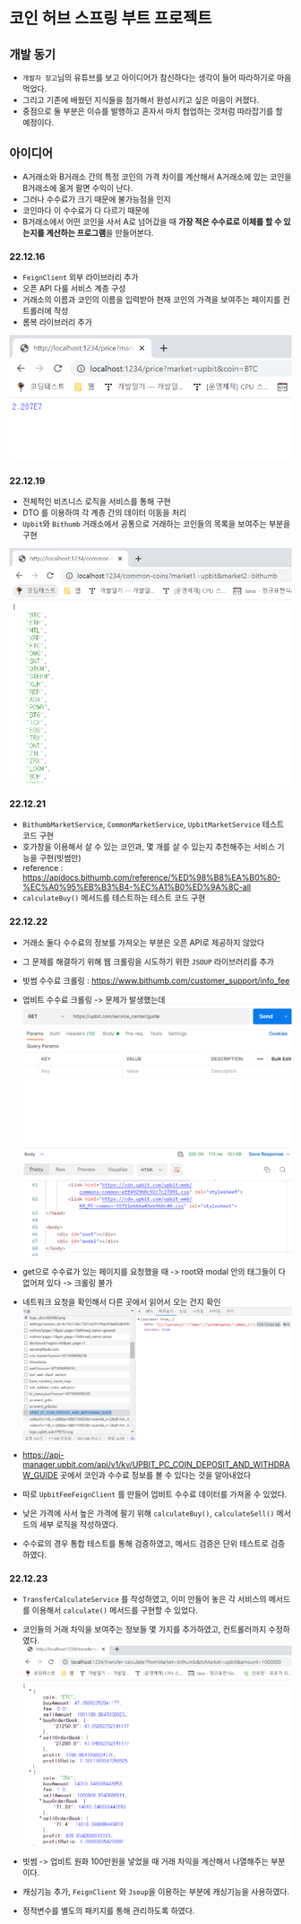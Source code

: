 # 코인 허브 스프링 부트 프로젝트

## 개발 동기
- `개발자 장고`님의 유튜브를 보고 아이디어가 참신하다는 생각이 들어 따라하기로 마음 먹었다.
- 그리고 기존에 배웠던 지식들을 첨가해서 완성시키고 싶은 마음이 커졌다.
- 중점으로 둘 부분은 이슈를 발행하고 혼자서 마치 협업하는 것처럼 따라잡기를 할 예정이다.

## 아이디어
- A거래소와 B거래소 간의 특정 코인의 가격 차이를 계산해서 A거래소에 있는 코인을 B거래소에 옮겨 팔면 수익이 난다.
- 그러나 수수료가 크기 때문에 불가능점을 인지
- 코인마다 이 수수료가 다 다르기 때문에 
- B거래소에서 어떤 코인을 사서 A로 넘어갔을 때 <b>가장 적은 수수료로 이체를 할 수 있는지를 계산하는 프로그램</b>을 만들어본다.


### 22.12.16
- `FeignClient` 외부 라이브러리 추가
- 오픈 API 다룰 서비스 계층 구성
- 거래소의 이름과 코인의 이름을 입력받아 현재 코인의 가격을 보여주는 페이지를 컨트롤러에 작성
- 롬복 라이브러리 추가

![img.png](img/img.png)

### 22.12.19
- 전체적인 비즈니스 로직을 서비스를 통해 구현
- DTO 를 이용하여 각 계층 간의 데이터 이동을 처리
- `Upbit`와 `Bithumb` 거래소에서 공통으로 거래하는 코인들의 목록을 보여주는 부분을 구현

![img_1.png](img/img_1.png)

### 22.12.21
- `BithumbMarketService`, `CommonMarketService`, `UpbitMarketService` 테스트 코드 구현
- 호가창을 이용해서 살 수 있는 코인과, 몇 개를 살 수 있는지 추천해주는 서비스 기능을 구현(빗썸만)
- reference : https://apidocs.bithumb.com/reference/%ED%98%B8%EA%B0%80-%EC%A0%95%EB%B3%B4-%EC%A1%B0%ED%9A%8C-all 
- `calculateBuy()` 메서드를 테스트하는 테스트 코드 구현

### 22.12.22
- 거래소 둘다 수수료의 정보를 가져오는 부분은 오픈 API로 제공하지 않았다
- 그 문제를 해결하기 위해 웹 크롤링을 시도하기 위한 `JSOUP` 라이브러리를 추가
- 빗썸 수수료 크롤링 : https://www.bithumb.com/customer_support/info_fee 
- 업비트 수수료 크롤링 -> 문제가 발생했는데
![img_2.png](img/img_2.png)

- get으로 수수료가 있는 페이지를 요청했을 때 -> root와 modal 안의 태그들이 다 없어져 있다 -> 크롤링 불가
- 네트워크 요청을 확인해서 다른 곳에서 읽어서 오는 건지 확인
![img_3.png](img/img_3.png)

- https://api-manager.upbit.com/api/v1/kv/UPBIT_PC_COIN_DEPOSIT_AND_WITHDRAW_GUIDE 곳에서 코인과 수수료 정보를 볼 수 있다는 것을 알아내었다
- 따로 `UpbitFeeFeignClient` 를 만들어 업비트 수수료 데이터를 가져올 수 있었다.
- 낮은 가격에 사서 높은 가격에 팔기 위해 `calculateBuy()`, `calculateSell()` 메서드의 세부 로직을 작성하였다.
- 수수료의 경우 통합 테스트를 통해 검증하였고, 메서드 검증은 단위 테스트로 검증하였다.

### 22.12.23
- `TransferCalculateService` 를 작성하였고, 이미 만들어 놓은 각 서비스의 메서드를 이용해서 `calculate()` 메서드를 구현할 수 있었다.
- 코인들의 거래 차익을 보여주는 정보들 몇 가지를 추가하였고, 컨트롤러까지 수정하였다.
![img_4.png](img/img_4.png)

- 빗썸 -> 업비트 원화 100만원을 넣었을 때 거래 차익을 계산해서 나열해주는 부분이다.
- 캐싱기능 추가, `FeignClient` 와 `Jsoup`을 이용하는 부분에 캐싱기능을 사용하였다.
- 정적변수를 별도의 패키지를 통해 관리하도록 하였다.
